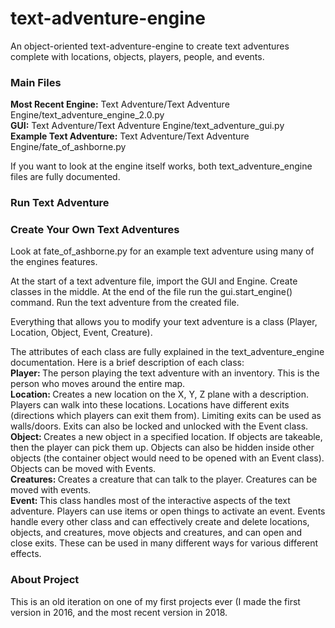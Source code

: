 # text-adventure-engine
An object-oriented text-adventure-engine to create text adventures complete with locations, objects, players, people, and events.

<h3>Main Files</h3>
<strong>Most Recent Engine:</strong> Text Adventure/Text Adventure Engine/text_adventure_engine_2.0.py <br>
<strong>GUI:</strong> Text Adventure/Text Adventure Engine/text_adventure_gui.py <br>
<strong>Example Text Adventure:</strong> Text Adventure/Text Adventure Engine/fate_of_ashborne.py <br>

If you want to look at the engine itself works, both text_adventure_engine files are fully documented.

<h3>Run Text Adventure</h3>

<h3>Create Your Own Text Adventures</h3>
Look at fate_of_ashborne.py for an example text adventure using many of the engines features.<br>

At the start of a text adventure file, import the GUI and Engine. Create classes in the middle. At the end of the file run the gui.start_engine() command. Run the text adventure from the created file.

Everything that allows you to modify your text adventure is a class (Player, Location, Object, Event, Creature).

The attributes of each class are fully explained in the text_adventure_engine documentation. Here is a brief description of each class:<br>
<strong>Player: </strong>The person playing the text adventure with an inventory. This is the person who moves around the entire map.<br>
<strong>Location: </strong>Creates a new location on the X, Y, Z plane with a description. Players can walk into these locations. Locations have different exits (directions which players can exit them from). Limiting exits can be used as walls/doors. Exits can also be locked and unlocked with the Event class.<br>
<strong>Object: </strong>Creates a new object in a specified location. If objects are takeable, then the player can pick them up. Objects can also be hidden inside other objects (the container object would need to be opened with an Event class). Objects can be moved with Events.<br>
<strong>Creatures: </strong>Creates a creature that can talk to the player. Creatures can be moved with events.<br>
<strong>Event: </strong>This class handles most of the interactive aspects of the text adventure. Players can use items or open things to activate an event. Events handle every other class and can effectively create and delete locations, objects, and creatures, move objects and creatures, and can open and close exits. These can be used in many different ways for various different effects.<br>

<h3>About Project</h3>
This is an old iteration on one of my first projects ever (I made the first version in 2016, and the most recent version in 2018.
